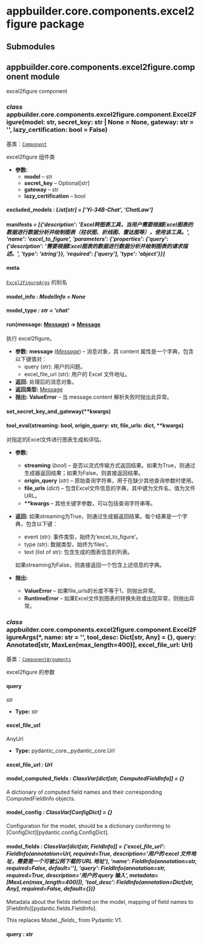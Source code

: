 # appbuilder.core.components.excel2figure package

## Submodules

## appbuilder.core.components.excel2figure.component module

excel2figure component

### *class* appbuilder.core.components.excel2figure.component.Excel2Figure(model: str, secret_key: str | None = None, gateway: str = '', lazy_certification: bool = False)

基类：[`Component`](appbuilder.core.md#appbuilder.core.component.Component)

excel2figure 组件类

* **参数:**
  * **model** – str
  * **secret_key** – Optional[str]
  * **gateway** – str
  * **lazy_certification** – bool

#### excluded_models *: List[str]* *= ['Yi-34B-Chat', 'ChatLaw']*

#### manifests *= [{'description': 'Excel转图表工具，当用户需要根据Excel图表的数据进行数据分析并绘制图表（柱状图、折线图、雷达图等），使用该工具。', 'name': 'excel_to_figure', 'parameters': {'properties': {'query': {'description': '需要根据Excel图表的数据进行数据分析并绘制图表的请求描述。', 'type': 'string'}}, 'required': ['query'], 'type': 'object'}}]*

#### meta

[`Excel2FigureArgs`](#appbuilder.core.components.excel2figure.component.Excel2FigureArgs) 的别名

#### model_info *: ModelInfo* *= None*

#### model_type *: str* *= 'chat'*

#### run(message: [Message](appbuilder.core.md#appbuilder.core.message.Message)) → [Message](appbuilder.core.md#appbuilder.core.message.Message)

执行 excel2figure。

* **参数:**
  **message** ([*Message*](appbuilder.core.md#appbuilder.core.message.Message)) – 消息对象，其 content 属性是一个字典，包含以下键值对：
  - query (str): 用户的问题。
  - excel_file_url (str): 用户的 Excel 文件地址。
* **返回:**
  处理后的消息对象。
* **返回类型:**
  [Message](appbuilder.core.md#appbuilder.core.message.Message)
* **抛出:**
  **ValueError** – 当 message.content 解析失败时抛出此异常。

#### set_secret_key_and_gateway(\*\*kwargs)

#### tool_eval(streaming: bool, origin_query: str, file_urls: dict, \*\*kwargs)

对指定的Excel文件进行图表生成和评估。

* **参数:**
  * **streaming** (*bool*) – 是否以流式传输方式返回结果。如果为True，则通过生成器返回结果；如果为False，则直接返回结果。
  * **origin_query** (*str*) – 原始查询字符串，用于在缺少其他查询参数时使用。
  * **file_urls** (*dict*) – 包含Excel文件信息的字典，其中键为文件名，值为文件URL。
  * **\*\*kwargs** – 其他关键字参数，可以包括查询字符串等。
* **返回:**
  如果streaming为True，则通过生成器返回结果。每个结果是一个字典，包含以下键：
  - event (str): 事件类型，始终为’excel_to_figure’。
  - type (str): 数据类型，始终为’files’。
  - text (list of str): 包含生成的图表信息的列表。

  如果streaming为False，则直接返回一个包含上述信息的字典。
* **抛出:**
  * **ValueError** – 如果file_urls的长度不等于1，则抛出异常。
  * **RuntimeError** – 如果Excel文件到图表的转换失败或出现异常，则抛出异常。

### *class* appbuilder.core.components.excel2figure.component.Excel2FigureArgs(\*, name: str = '', tool_desc: Dict[str, Any] = {}, query: Annotated[str, MaxLen(max_length=400)], excel_file_url: Url)

基类：[`ComponentArguments`](appbuilder.core.md#appbuilder.core.component.ComponentArguments)

excel2figure 的参数

#### query

str

* **Type:**
  str

#### excel_file_url

AnyUrl

* **Type:**
  pydantic_core._pydantic_core.Url

#### excel_file_url *: Url*

#### model_computed_fields *: ClassVar[dict[str, ComputedFieldInfo]]* *= {}*

A dictionary of computed field names and their corresponding ComputedFieldInfo objects.

#### model_config *: ClassVar[ConfigDict]* *= {}*

Configuration for the model, should be a dictionary conforming to [ConfigDict][pydantic.config.ConfigDict].

#### model_fields *: ClassVar[dict[str, FieldInfo]]* *= {'excel_file_url': FieldInfo(annotation=Url, required=True, description='用户的 excel 文件地址，需要是一个可被公网下载的 URL 地址'), 'name': FieldInfo(annotation=str, required=False, default=''), 'query': FieldInfo(annotation=str, required=True, description='用户的 query 输入', metadata=[MaxLen(max_length=400)]), 'tool_desc': FieldInfo(annotation=Dict[str, Any], required=False, default={})}*

Metadata about the fields defined on the model,
mapping of field names to [FieldInfo][pydantic.fields.FieldInfo].

This replaces Model._\_fields_\_ from Pydantic V1.

#### query *: str*
